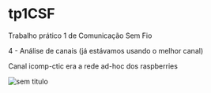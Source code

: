 # tp1CSF
Trabalho prático 1 de Comunicação Sem Fio

4 - Análise de canais (já estávamos usando o melhor canal)

Canal icomp-ctic era a rede ad-hoc dos raspberries

![sem titulo](https://user-images.githubusercontent.com/1641686/46698764-eda89d80-cbe5-11e8-93d8-ac533f1c9169.png)
